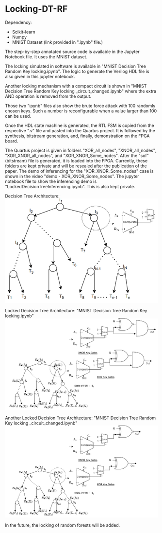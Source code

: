 # Locking-DT-RF

Dependency: 
  - Scikit-learn
  - Numpy
  - MNIST Dataset (link provided in ".ipynb" file.)
    
The step-by-step annotated source code is available in the Jupyter Notebook file. It uses the MNIST dataset. 

The locking simulated in software is available in "MNIST Decision Tree Random Key locking.ipynb". The logic to generate the Verilog HDL file is also given in this jupyter notebook.

Another locking mechanism with a compact circuit is shown in "MNIST Decision Tree Random Key locking _circuit_changed.ipynb" where the extra AND operation is removed from the output. 

Those two "ipynb" files also show the brute force attack with 100 randomly chosen keys. Such a number is reconfigurable when a value larger than 100 can be used.

Once the HDL state machine is generated, the RTL FSM is copied from the respective ".v" file and pasted into the Quartus project. It is followed by the synthesis, bitstream generation, and, finally, demonstration on the FPGA board. 

The Quartus project is given in folders "XOR_all_nodes", "XNOR_all_nodes", "XOR_XNOR_all_nodes", and "XOR_XNOR_Some_nodes". After the "sof" (bitstream) file is generated, it is loaded into the FPGA. Currently, these folders are kept private and will be resealed after the publication of the paper. The demo of inferencing for the  "XOR_XNOR_Some_nodes" case is shown in the video "demo - XOR_XNOR_Some_nodes". The jupyter notebook file to show the inferencing demo is "LockedDecisionTreeInferencing.ipynb". This is also kept private.

Decision Tree Architecture:
![alt text](https://github.com/rkarn/Locking-DT-RF/blob/main/decision_tree_diagram.png)


Locked Decision Tree Architecture: "MNIST Decision Tree Random Key locking.ipynb"
![alt text](https://github.com/rkarn/Locking-DT-RF/blob/main/Locked_decision_tree.png)

Another Locked Decision Tree Architecture: "MNIST Decision Tree Random Key locking _circuit_changed.ipynb"
![alt text](https://github.com/rkarn/Locking-DT-RF/blob/main/Locked_decision_tree_different_ckt.png)


In the future, the locking of random forests will be added. 
